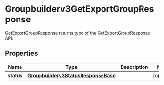 

# Groupbuilderv3GetExportGroupResponse

GetExportGroupResponse returns type of the GetExportGroupResponse API.

## Properties

| Name | Type | Description | Notes |
|------------ | ------------- | ------------- | -------------|
|**status** | [**Groupbuilderv3StatusResponseBase**](Groupbuilderv3StatusResponseBase.md) |  |  [optional] |




